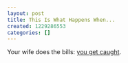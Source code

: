 ```yaml
---
layout: post
title: This Is What Happens When...
created: 1229286553
categories: []
---
```

Your wife does the bills: [you get caught](http://notalwaysright.com/hopefully-she-got-the-house/768).
